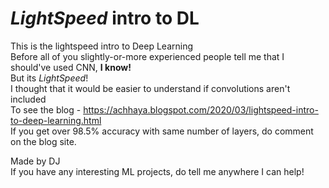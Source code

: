 # <i>LightSpeed</i> intro to DL
This is the lightspeed intro to Deep Learning
<br>
Before all of you slightly-or-more experienced people tell me that I should've used CNN, <b>I know!</b><br>But its <i>LightSpeed</i>!
<br>
I thought that it would be easier to understand if convolutions aren't included<br>
To see the blog - https://achhaya.blogspot.com/2020/03/lightspeed-intro-to-deep-learning.html
<br>
If you get over 98.5% accuracy with same number of layers, do comment on the blog site.

Made by DJ <br>
If you have any interesting ML projects, do tell me anywhere I can help!

